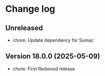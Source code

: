 # Change log

## Unreleased
- chore: Update dependency for Sumac

## Version 18.0.0 (2025-05-09)
- chore: First Redwood release